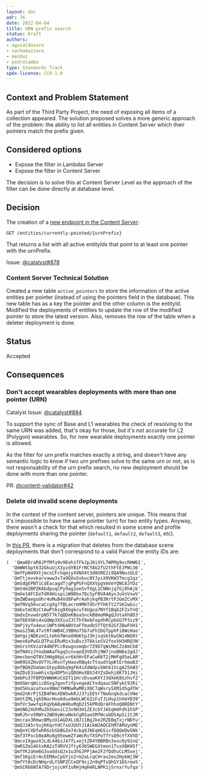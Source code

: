 ```yaml
---
layout: doc
adr: 76
date: 2022-04-04
title: URN prefix search
status: Draft
authors:
- agusaldasoro
- nachomazzara
- menduz
- pedrotambo
type: Standards Track
spdx-license: CC0-1.0
---
```


## Context and Problem Statement

As part of the Third Party Project, the need of exposing all items of a collection appeared. The solution proposed solves a more generic approach of the problem: the ability to list all entities in Content Server which their pointers match the prefix given.

## Considered options

- Expose the filter in Lambdas Server
- Expose the filter in Content Server

The decision is to solve this at Content Server Level as the approach of the filter can be done directly at database level.

## Decision

The creation of a [new endpoint in the Content Server](https://github.com/decentraland/catalyst-api-specs/pull/21):

`GET /entities/currently-pointed/{urnPrefix}`

That returns a list with all active entityIds that point to at least one pointer with the urnPrefix.

Issue: [@catalyst#878](https://github.com/decentraland/catalyst/issues/878)


### Content Server Technical Solution
Created a new table `active_pointers` to store the information of the active entities per pointer (instead of using the pointers field in the database). This new table has as a key the pointer and the other column is the entityId.
Modified the deployments of entities to update the row of the modified pointer to store the latest version. Also, removes the row of the table when a deleter deployment is done.

## Status

Accepted

## Consequences

### Don't accept wearables deployments with more than one pointer (URN)

Catalyst Issue: [@catalyst#884](https://github.com/decentraland/catalyst/issues/884)

To support the sync of Base and L1 wearables the check of resolving to the same URN was added, that's okay for those, but it's not accurate for L2 (Polygon) wearables. So, for new wearable deployments exactly one pointer is allowed.

As the filter for urn prefix matches exactly a string, and doesn't have any semantic logic to know if two urn prefixes solve to the same urn or not, as is not responsability of the urn prefix search, no new deployment should be done with more than one pointer.

PR: [@content-validator#42](https://github.com/decentraland/content-validator/pull/42)


### Delete old invalid scene deployments

In the context of the content server, pointers are unique. This means that it's impossible to have the same pointer (urn) for two entity types. Anyway, there wasn't a check for that which resulted in some scene and profile deployments sharing the pointer (`default1`, `default2`, `default3`, etc). 

In [this PR](https://github.com/decentraland/catalyst/pull/969), there is a migration that deletes from the database scene deployments that don't correspond to a valid Parcel the entity IDs are:
```
(  'Qma8DraR8JPfMfa9v9Eeh1fFkJpJ8iXYLTWPMg9xcRHW61',
  'QmWWtbpt632GkuUjX3yzdYB1FrNCYAU2fU2thFtEJPWi36',
  'QmfFpN49XtjmcsCFchqmjyXXNX4t3d8URE2i9QA9NuzULE',
  'QmTtjevvkarvaww3v7a9QXuSxkuc8YJyiX9VKW3Tmcg1qz',
  'QmSdgEPNT1CdEacagdTjqPgPGFnQXXVpgVmVeYQNC8JYDz',
  'QmS4m3BPZKAbdpuqCPy9ag1oeSvTXgL1CNNnjq7Gj8hAjb',
  'QmXe1AFCEeTdR4HispiiW9Dkx7QcSyFBVA4AyvJuVnVswV',
  'QmZWDaegoUhr4oMuB4Vd8FwPrAahjkqPB3RrtPJGmZCvMX',
  'QmfNVq56ucaCcgXg7fBLacrm9M6Td5rP7HkTt27SK2wGic',
  'QmbxtmCNzCtAwPt6sg9XGgkcuf4Ugoa7NYf1Bqb2FZxYnQ',
  'QmdxZnvwdrpN5T7k7qQDeKBoaSnckB8moMAgQJUtaXh8D3',
  'QmT6EVGKs4xGQWp3XXioZJCThf8ebFopdhRCpbGG7P3iz9',
  'QmPjVyfo4euciWPt4H6ABVVaFfmadb5fTQt92GfZBwFVH1',
  'QmasZ5WL4TvtRfoWB4CJ9BHo75G7uFh2bGTpphFi8WcHao',
  'QmYgsjNDKzoCLtmhGfWnoXHbKtpJ3hjsqSktKwSN14NGRt',
  'Qmex6oPwGLQTPuLERuMzx3uBsz3T6kieSV2foxVH3HRQ3N',
  'QmSrstKVzaYA4NFPCcRxwgnsmqbr7Z9D7qWiMmCZz8mCb8',
  'QmTN4VzJYnabWAafkgqScnvqeQ3VD3hj9W7jnxBN6e2gdJ',
  'QmecbenQT8VJHHg86pLvr6khHrEFaCwK6T2jMHFg85eLAR',
  'QmR9SXZHvUVTYLnRsnTyHaovRBq4cTtoudYapKtErhmaB3',
  'QmfBQHZUaGmcGtpy8bbq9gFK4iXdWdpikWt61VcgA25kW3',
  'QmZDsE3zwmhin3p4DP5niQDGHxXBXJ4YZsDehj8K751JHi',
  'QmbPu37FBPQVWWmKoCUZf11HrzDvuaKXYJ3dXeK8SzhvfZ',
  'QmXGmrqWiicDGxgJgonfzfpvegeACYxdqauc5NFykC9JRi',
  'QmX5HsazaYxox9NmCYHMKwRwMRiXDC7qWsrySXMid5gdTH',
  'Qmd2nKrPjSZB4FWsXEWSwkRJJ37iEEVr7NoGnqkdcacVNe',
  'QmVtZMLjqh5NarHno6dua9mbLWC6ZzFuTJLHvp1hXmYD39',
  'QmfVr3wwfqiKqVbA8yW4buMqD215kPRdQrAFhhoQ8RENtY',
  'QmUN62XUhMuZb5GeviCZ3v9H3H1ZE3cbYJASqH4Fdh1hSP',
  'QmRJhrvSRWYx2WD9yWcwNekCgRSaoSMfWcubDS4pSi1tJR',
  'Qmccax3RmwcBMyzUiAGDXLiNJ11BgJke2RZEBqTxjrNDfu',
  'QmQJJA5rVujKKqvYdCfxUJUUYJ1AckW2AQCEhM7ARUynME',
  'QmQnYCXDfwhRGzbSbBGZe74cbq9J6EqHGSicfDQQeDwSNk',
  'Qmf37Pxcb8eARo8g95ewmZfaWcRvTXSPoTfYsQ9cYfXVhD',
  'Qmcv1XgwxXJLdL446zJ47fLxejtZD4YBBRBn3xoc8y91nG',
  'QmRSZm14GtxRA2zTdRVVJfty636SWEGXtmnn1TvxXBKH5f',
  'QmfYK2ahm6G3vaddsQJx1u3hGJPPjAe2F2fQdhuCLM5xej',
  'Qmf1KgiErAcEEMAxCpGYjn2rm2aLcqCHrax2ex2HykWj3W',
  'QmfYt8cDcNHqrdLYSNPZCCeQF9sj2n9qPTxQhSY16Srow5',
  'QmSCR66NTA79DrjojcHf1sRHjHqH4RLWPK1jSrnxrYufqa')
```
